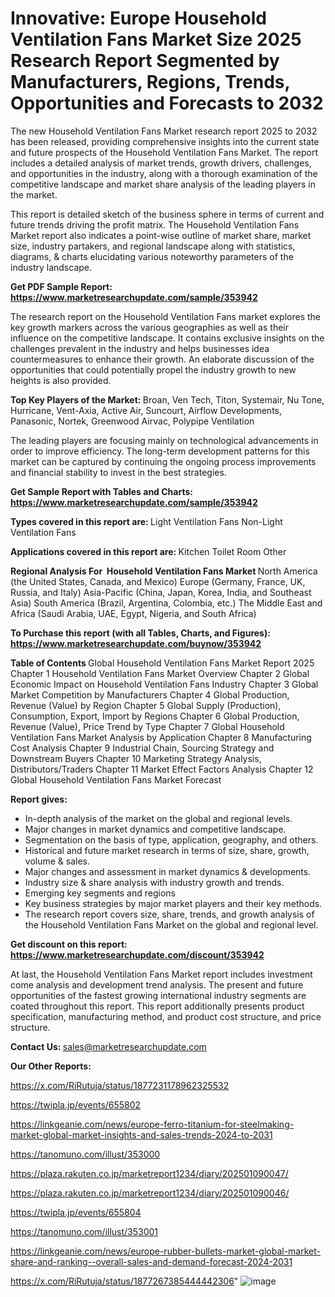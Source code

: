 # Innovative: Europe Household Ventilation Fans Market Size 2025 Research Report Segmented by Manufacturers, Regions, Trends, Opportunities and Forecasts to 2032

The new Household Ventilation Fans Market research report 2025 to 2032 has been released, providing comprehensive insights into the current state and future prospects of the Household Ventilation Fans Market. The report includes a detailed analysis of market trends, growth drivers, challenges, and opportunities in the industry, along with a thorough examination of the competitive landscape and market share analysis of the leading players in the market.

This report is detailed sketch of the business sphere in terms of current and future trends driving the profit matrix. The Household Ventilation Fans Market report also indicates a point-wise outline of market share, market size, industry partakers, and regional landscape along with statistics, diagrams, &amp; charts elucidating various noteworthy parameters of the industry landscape.

<strong><b>Get PDF Sample Report: <a href=https://www.marketresearchupdate.com/sample/353942>https://www.marketresearchupdate.com/sample/353942</a></b></strong>

The research report on the Household Ventilation Fans market explores the key growth markers across the various geographies as well as their influence on the competitive landscape. It contains exclusive insights on the challenges prevalent in the industry and helps businesses idea countermeasures to enhance their growth. An elaborate discussion of the opportunities that could potentially propel the industry growth to new heights is also provided.

<strong><b>Top Key Players of the Market:
</b></strong>Broan, Ven Tech, Titon, Systemair, Nu Tone, Hurricane, Vent-Axia, Active Air, Suncourt, Airflow Developments, Panasonic, Nortek, Greenwood Airvac, Polypipe Ventilation<strong><b>
</b></strong>

The leading players are focusing mainly on technological advancements in order to improve efficiency. The long-term development patterns for this market can be captured by continuing the ongoing process improvements and financial stability to invest in the best strategies.

<strong><b>Get Sample Report with Tables and Charts: <a href=https://www.marketresearchupdate.com/sample/353942>https://www.marketresearchupdate.com/sample/353942</a></b></strong>

<strong><b>Types covered in this report are:
</b></strong>Light Ventilation Fans
Non-Light Ventilation Fans<strong><b>
</b></strong>

<strong><b>Applications covered in this report are:
</b></strong>Kitchen
Toilet
Room
Other<strong><b>
</b></strong>

<strong><b>Regional Analysis For  Household Ventilation Fans Market</b></strong><strong><b>
</b></strong>North America (the United States, Canada, and Mexico)
Europe (Germany, France, UK, Russia, and Italy)
Asia-Pacific (China, Japan, Korea, India, and Southeast Asia)
South America (Brazil, Argentina, Colombia, etc.)
The Middle East and Africa (Saudi Arabia, UAE, Egypt, Nigeria, and South Africa)

<strong><b>To Purchase this report (with all Tables, Charts, and Figures): <a href=https://www.marketresearchupdate.com/buynow/353942>https://www.marketresearchupdate.com/buynow/353942</a></b></strong>

<strong><b>Table of Contents</b></strong><strong><b>
</b></strong>Global Household Ventilation Fans Market Report 2025
Chapter 1 Household Ventilation Fans Market Overview
Chapter 2 Global Economic Impact on Household Ventilation Fans Industry
Chapter 3 Global Market Competition by Manufacturers
Chapter 4 Global Production, Revenue (Value) by Region
Chapter 5 Global Supply (Production), Consumption, Export, Import by Regions
Chapter 6 Global Production, Revenue (Value), Price Trend by Type
Chapter 7 Global Household Ventilation Fans Market Analysis by Application
Chapter 8 Manufacturing Cost Analysis
Chapter 9 Industrial Chain, Sourcing Strategy and Downstream Buyers
Chapter 10 Marketing Strategy Analysis, Distributors/Traders
Chapter 11 Market Effect Factors Analysis
Chapter 12 Global Household Ventilation Fans Market Forecast

<strong><b>Report gives:</b></strong>

- In-depth analysis of the market on the global and regional levels.
- Major changes in market dynamics and competitive landscape.
- Segmentation on the basis of type, application, geography, and others.
- Historical and future market research in terms of size, share, growth, volume &amp; sales.
- Major changes and assessment in market dynamics &amp; developments.
- Industry size &amp; share analysis with industry growth and trends.
- Emerging key segments and regions
- Key business strategies by major market players and their key methods.
- The research report covers size, share, trends, and growth analysis of the Household Ventilation Fans Market on the global and regional level.

<strong><b>Get discount on this report: <a href=https://www.marketresearchupdate.com/discount/353942>https://www.marketresearchupdate.com/discount/353942</a></b></strong>

At last, the Household Ventilation Fans Market report includes investment come analysis and development trend analysis. The present and future opportunities of the fastest growing international industry segments are coated throughout this report. This report additionally presents product specification, manufacturing method, and product cost structure, and price structure.

<strong><b>Contact Us:
</b></strong>sales@marketresearchupdate.com

<strong>Our Other Reports:</strong>

<a href=https://x.com/RiRutuja/status/1877231178962325532>https://x.com/RiRutuja/status/1877231178962325532</a>

<a href=https://twipla.jp/events/655802>https://twipla.jp/events/655802</a>

<a href=https://linkgeanie.com/news/europe-ferro-titanium-for-steelmaking-market-global-market-insights-and-sales-trends-2024-to-2031>https://linkgeanie.com/news/europe-ferro-titanium-for-steelmaking-market-global-market-insights-and-sales-trends-2024-to-2031</a>

<a href=https://tanomuno.com/illust/353000>https://tanomuno.com/illust/353000</a>

<a href=https://plaza.rakuten.co.jp/marketreport1234/diary/202501090047/>https://plaza.rakuten.co.jp/marketreport1234/diary/202501090047/</a>

<a href=https://plaza.rakuten.co.jp/marketreport1234/diary/202501090046/>https://plaza.rakuten.co.jp/marketreport1234/diary/202501090046/</a>

<a href=https://twipla.jp/events/655804>https://twipla.jp/events/655804</a>

<a href=https://tanomuno.com/illust/353001>https://tanomuno.com/illust/353001</a>

<a href=https://linkgeanie.com/news/europe-rubber-bullets-market-global-market-share-and-ranking--overall-sales-and-demand-forecast-2024-2031>https://linkgeanie.com/news/europe-rubber-bullets-market-global-market-share-and-ranking--overall-sales-and-demand-forecast-2024-2031</a>

<a href=https://x.com/RiRutuja/status/1877267385444442306>https://x.com/RiRutuja/status/1877267385444442306</a>"
![image](https://github.com/user-attachments/assets/7d78f48f-651b-463c-85fc-5da8b3bd99b0)
